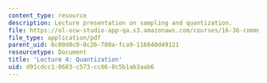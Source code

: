 ```yaml
---
content_type: resource
description: Lecture presentation on sampling and quantization.
file: https://ol-ocw-studio-app-qa.s3.amazonaws.com/courses/16-36-communication-systems-engineering-spring-2009/d91cdcc10683c573cc668c5b1ab3aab6_MIT16_36s09_lec04.pdf
file_type: application/pdf
parent_uid: 6c00d0c0-8c26-700a-fca9-116840d49121
resourcetype: Document
title: 'Lecture 4: Quantization'
uid: d91cdcc1-0683-c573-cc66-8c5b1ab3aab6
---
```

